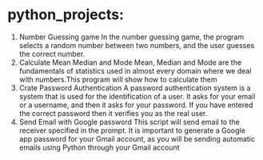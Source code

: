 # python_projects:
1. Number Guessing game
 In the number guessing game, the program selects a random number between two numbers, and the user guesses the correct number.
2. Calculate Mean Median and Mode
 Mean, Median and Mode are the fundamentals of statistics used in almost every domain where we deal with numbers.This program will show how to calculate them
3. Crate Password Authentication
A password authentication system is a system that is used for the identification of a user. 
It asks for your email or a username, and then it asks for your password.
If you have entered the correct password then it verifies you as the real user.
4. Send Email with Google password
This script will send email to the receiver specified in the prompt.
It is important to generate a Google app password for your Gmail account,
as you will be sending automatic emails using Python through your Gmail account